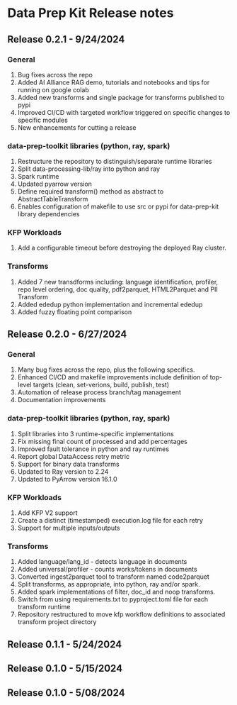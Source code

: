 # Data Prep Kit Release notes

## Release 0.2.1 - 9/24/2024

### General 
1. Bug fixes across the repo
1. Added AI Alliance RAG demo, tutorials and notebooks and tips for running on google colab
1. Added new transforms and single package for transforms published to pypi
1. Improved CI/CD with targeted workflow triggered on specific changes to specific modules
1. New enhancements for cutting a release


### data-prep-toolkit libraries (python, ray, spark) 

1. Restructure the repository to distinguish/separate runtime libraries
1. Split data-processing-lib/ray into python and ray
1. Spark runtime
1. Updated pyarrow version
1. Define required transform() method as abstract to AbstractTableTransform
1. Enables configuration of makefile to use src or pypi for data-prep-kit library dependencies 


### KFP Workloads 

1. Add a configurable timeout before destroying the deployed Ray cluster.

### Transforms

1. Added 7 new transdforms including: language identification, profiler, repo level ordering, doc quality, pdf2parquet, HTML2Parquet and PII Transform
1. Added ededup python implementation and incremental ededup 
1. Added fuzzy floating point comparison


## Release 0.2.0 - 6/27/2024

### General 
1. Many bug fixes across the repo, plus the following specifics.
1. Enhanced CI/CD and makefile improvements  include definition of top-level targets (clean, set-verions, build, publish, test)
1. Automation of release process branch/tag management
1. Documentation improvements 

### data-prep-toolkit libraries (python, ray, spark) 

1. Split libraries into 3 runtime-specific implementations
1. Fix missing final count of processed and add percentages
1. Improved fault tolerance in python and ray runtimes 
1. Report global DataAccess retry metric  
1. Support for binary data transforms
1. Updated to Ray version to 2.24
1. Updated to PyArrow version 16.1.0

### KFP Workloads 

1. Add KFP V2 support 
1. Create a distinct (timestamped) execution.log file for each retry
1. Support for multiple inputs/outputs

### Transforms

1. Added language/lang_id - detects language in documents
1. Added universal/profiler - counts works/tokens in documents
1. Converted ingest2parquet tool to transform named code2parquet
1. Split transforms, as appropriate, into python, ray and/or spark.
1. Added spark implementations of filter, doc_id and noop transforms.
1. Switch from using requirements.txt to pyproject.toml file for each transform runtime
1. Repository restructured to move kfp workflow definitions to associated transform project directory

## Release 0.1.1 - 5/24/2024

## Release 0.1.0 - 5/15/2024

## Release 0.1.0 - 5/08/2024

